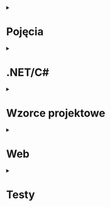 <details><summary><h1>Pojęcia</h1></summary>

<details><summary><h2>Założenia programowania obiektowego</h2></summary>

### Hermetyzacja
> Ukrywanie składowych (pól, metod) tak, aby były one dostępne tylko wewnątrz danej klasy

- wyodrębnia interfejs (możemy zmieniać prywatną implementację bez złamania kontraktu)
- uodparnia model na błędy (chronimy wewnętrzny stan sprawdzeniem poprawności argumentów)
- lepiej odzwierciedla rzeczywistość
  - :x: `decimal Account.Balance += -10`
  - :heavy_check_mark: `Account.Deposit(decimal amount)` + `Account.Withdraw(decimal amount)`

### Dziedziczenie
> Mechanizm pozwalający na współdzielenie części zachowań poprzez definiowanie zależności derived/base

- redukuje duplikacje w kodzie
- pojedynczy punkt zmian/poprawek
- relacja: **is-a** (nie mylić z **has-a**)

### Polimorfizm
> Zdolność (obiektu - dziedziczenie, metody - przeładowania) do przybierania wielu form

- ten sam interfejs prowadzi do różnych zachowań
  - :x: `void DrawCircle(Circle circle)` + `void DrawSquare(Square square)`
  - :heavy_check_mark: `void Draw(Shape shape)` + `Draw(new Circle())`, `Draw(new Square())`

### Abstrakcja
> Obiekty mogą być reprezentowane jako modele stanowiące uproszczenie problemu. Wykonują one zadania bez zdradzania jak zostały one zrealizowane.

- wyodrębnienie (generalizacja) funkcjonalności, które mogą być zastosowane w innych kontekstach
  - :heavy_check_mark: `Sms : Message`, `Email : Message`, wspólna funkcjonalność: `Message.Send()`

### Różnice: hermetyzacja vs abstrakcja
- hermetyzacja: ukrycie informacji, abstrakcja: ukrycie implementacji
- hermetyzacja: gettery/settery, abstrakcja: abstract classes, interfaces

</details>

<details><summary><h2>SOLID</h2></summary>

### Single Responsibility Principle
> Klasa powinna mieć tylko jedną odpowiedzialność (nigdy nie powinien istnieć więcej niż jeden powód do modyfikacji klasy).

### Open-Closed Principle
> Klasy (encje) powinny być otwarte na rozszerzenia i zamknięte na modyfikacje.

### Liskov Substitution Principle
> Funkcje które używają wskaźników lub referencji do klas bazowych, muszą być w stanie używać również obiektów klas dziedziczących po klasach bazowych, bez dokładnej znajomości tych obiektów.

- przykłady:
  - kwadrat dziedziczący po prostokącie: kwadrat **jest** prostokątem, jednak przy implementacjach z metodami `.SetWidth()` i `.SetHeight()`, które mają sens dla `Rectangle`, klasa dziedzicząca `Square : Rectangle` musiałaby je nadpisać żeby wywołanie `.SetWidth()` wywoływało jednocześnie `.SetHeight()` do tej samej wartości. To z kolei mogłoby popsuć np. unit test, który przyjmuje `Rectangle` (a więc potencjalnie też i `Square`), a następnie liczy jego pole poprzez ustawienie boków odpowiednio do długości 2 i 3. Jeżeli policzylibyśmy `rectangle.GetWidth() * rectangle.GetHeight()`, dla instancji _prawdziwego_ `Rectangle` dostalibyśmy 6, a dla `Square` 9.
  - struś dziedziczący po ptaku: struś **jest** ptakiem, jednak niektóre metody nie mają w jego kontekście sensu, jak np. `.Fly()`. Jeżeli do metody która spodziewa się dostać `Bird` i chce wywołać jego metodę latania, przekażemy instancję `Ostrich` aplikacja może znaleźć się w złym stanie przez to że struś nie potrafi latać.

### Interface Segregation Principle
> Wiele dedykowanych interfejsów jest lepsze niż jeden ogólny.

### Dependency Inversion Principle
> Wysokopoziomowe moduły nie powinny zależeć od modułów niskopoziomowych - zależności między nimi powinny wynikać z abstrakcji.

</details>

<details><summary><h2>Akronimy/buzzwordy</h2></summary>

## DRY - Don't Repeat Yourself
## KISS - Keep It Simple Stupid
## YAGNI - You Aren't Gonna Need It
## LOD - Law of Demeter
## SLAP - Single Level of Abstraction Principle
## CQRS - Command/Query Responsibility Separation
## API
- zbiór definicji i protokołów służących budowaniu oraz integrowaniu aplikacji
- kontrakt pomiędzy dostawcą _informacji_, a end-userem
- _mediator_ pomiędzy userami, a resource'ami których potrzebują

## Coupling/Cohesion

## Ko-/Kontra-/In-wariancja


</details>

</details>


<details><summary><h1>.NET/C#</h2></summary>

<details><summary><h2>Ogólne</h2></summary>

## CLR

## Modyfikatory dostępu
- `public` - widoczne wszędzie
- `private` - widoczne tylko wewnątrz tej klasy
- `protected` - widoczne tylko wewnątrz tej klasy i klas dziedziczących
- `internal` - widoczne tylko wewnątrz danego assembly
- `protected internal` - widoczne w tym samym assembly assembly **lub** w klasach dziedziczących znajdujących się w innym assembly
- `private protected` - widoczne tylko wewnątrz klas dziedziczących znajdujących się w tym samym assembly

## Rodzaje kolekcji
- `T[]` - raczej nie używamy arrayów, chyba że wiemy że rozmiar kolekcji się nie zmieni albo dla konwencji (np. `byte[]`)
- `List<T>` - możliwość dodawania/usuwania elementów, pod spodem siedzi array który zmienia swój rozmiar. Dodawanie na koniec jest zazwyczaj szybkie, dodawanie na początku powoduje przepisanie całego arraya.
- `HashSet<T>` - brak kolejności, brak duplikatów
- `Queue<T>` - kolejka. Metody: `.Enqueue(t)`, `t .Dequeue()`, `t .Peek()`.
- `Stack<T>` - stos. Metody: `Push(t)`, `t Pop()`, `t .Peek()`.
- `LinkedList<T>` - metody: `.AddBefore(node, t)`, `.AddAfter(node, t)`
- `Dictionary<TKey, TValue>` - metody: `.Add(key, value)`, `.Contains(key)`, `bool TryGetValue(key, out value)`

## Sposoby iterowania
- `foreach` loop
- LINQ `collection.ForEach(el => {})`
- `for` loop
- `while`
- `do-while`
- używając biblioteki `Polly`

## Boxing/unboxing

## Dependency Injection
> Dostarczanie obiektowi obiektów których potrzebuje zamiast _zmuszanie_ go do stworzenia ich samemu.

- dostarczane poprzez: konstruktor, settery, metody
- SRP: obiekt nie musi sam tworzyć swoich zależności
- DI/OCP: można podmienić zależności bez zmiany klas która ich używa (promuje _programowanie do interfejsów_)
- pozwala na mockowanie zależności

## Regex
> Wzorzec opisujący łańcuch symboli

- symbole:
  - `.` - wszystko, `\d` - cyfra, `\D` - **nie**-cyfra, `\w` - `[a-zA-Z0-9]`, `\s` - whitespace
  - `|` - or, `()` - grupa
  - `[]` - zbiór znaków, `[a-z]` - zakres zbioru znaków, `[^a-z]` - żaden z zakresu
  - `^` - początek, `$` - koniec, `\b` - początek słowa
  - `*` - zero lub więcej, `+` - jeden lub więcej, `?` - zero lub jeden, `{m}` - _m_ razy, `{m,n}` - od _m_ do _n_ razy (włącznie), `{m,}` - _m_ lub więcej razy, `*?` - lazy (jak najmniej)
- przykład: `\b\d{1,2}/\d{1,2}/\d{4}\b` matchowanie dat, np. 11/12/1994

## Stos/sterta

## `Task`/`Thread`
- `Task` - _obietnica rezultatu uzyskanego w przyszłości_. Używa `Threadpool`.
  - może zwrócić rezultat
  - można je cancellować
- `Thread` - osobny wątek egzekucji, koncepcja niskopoziomowa (nie używaj). Wbudowane w system operacyjny, każdy ma swoją własną pamięć. Mogą wykonywać wiele tasków jednocześnie.
  - nie zwraca rezultatu
  - nie można ich cancellować

## Garbage collector
- wykonuje się kiedy:
  - systemowi brakuje pamięci, **lub**
  - obiekty zużywają dużo pamięci, **lub**
  - kiedy wywołamy `GC.Collect()` (don't)
- zbiera elementy do których nikt już nie używa referencji
- operuje na _generacjach_ (0, 1, 2):
  - w niższych generacjach żyją obiekty _krótkożyjące_, pamięć zbierana jest tam najczęściej
  - każdy obiekt który przeżyje swoją generację jest promowany do wyższej generacji
- dla obiektów _unmanaged_ (np. dostęp do plików, sieci) musimy wyczyścić pamięć sami:
  - dostarczamy implementację `IDisposable`
  - dostarczamy `~dekonstruktor` w razie gdyby klient zapomniał wywołać `.Dispose()`

## Sposoby realizowania współbieżności
- `async`/`await` - wykorzystuje obietnice w celu uniknięcia tworzenia niepotrzebnych wątków
- **Rx** (programowanie reaktywne) - opiera się na zdarzeniach asynchronicznych. Model `Observer`/`Observable` z subskrypcjami do wydarzeń.
- **Parallel** (programowanie równoległe) - obsługiwane przez statyczną klasę `Parallel` (np. `Parallel.ForEach(collection, element => {}))`
- **TPL Dataflow** - bloki przepływu danych które łączymy wejściami/wyjściami.
- **Thread** - just don't
- **BackgroundWorker** - just don't

</details>

<details><summary><h2>Słowa kluczowe</h2></summary>

## `interface`/`abstract`
| `interface`               | `abstract`                                |
|---------------------------|-------------------------------------------|
| _I can do something_      | _I'm something_                           |
| można implementować wiele | tylko jedna klasa bazowa                  |
| może mieć prywatne metody | może mieć tylko publiczne/internal metody |
| może mieć konstruktor     | nie może mieć konstruktora                |

## `class/struct`
| class                         | struct                        |
|-------------------------------|-------------------------------|
| typ referencyjny              | typ wartościowy               |
| może być nullem               | nie może być nullem           |
| można dziedziczyć             | nie można dziedziczyć         |
| mogą mieć metody              | mogą mieć metody              |
| mogą implementować interfejsy | mogą implementować interfejsy |

## `async`/`await`
- `async` - dodawane do deklaracji metody, umożliwia zastosowanie w niej `await`
  - zostały wprowadzone jako para żeby zachować kompatybilność wsteczną
  - metoda `async` musi zwracać `Task`, `Task<T>` lub `void` (tylko dla eventów)
- `await` - wykonuje asynchroniczne oczekiwanie na argument
  - najpierw sprawdza czy operacja się zakończyła:
    - jeżeli tak: kontynuuje wykonywanie (synchronicznie) 
    - jeżeli nie: wstrzymuje metodę `async` i zwraca niekompletne zadanie
  - gdy operacja się zakończyła jakiś czas później, metoda `async` wznawia działanie
- metoda `async` to kilka synchronicznych porcji rozdzielonych przez `await`
- _synchronization context_ jest przechwytywany w momencie kiedy `await` decytuje o wstrzymaniu metody
  - domyślnie metoda wraca na _kontekst_ na którym wystąpił `await` (np. interfejs użytkownika)
  - `.ConfigureAwait(false)` oznacza że kod zostanie wznowiony w wątku puli wątków
- `async`/`await` jest transformowany do maszyny stanów: w pętli oczekuje na zakończenie/anulowanie/wyjątek

## `break`/`continue`
- `break` - wyjdzie z pętli
- `continue` - przeskoczy aktualną iterację

## `using`/`Dispose`
- `using` - import typów w namespace/alias dla namespaceów
- `using` - automatyczne zwolnienie zasobów poprzez wygenerowanie kodu `try`-`finally`, gdzie `.Dispose()` jest umieszczone w `finally`
- `Dispose()` - pochodzi z interfejsu `IDisposable`; służy do zwolnienia _unmanaged_ zasobów (lub wywołania metod `.Dispose()` swoich podklas)

## `try`-`catch`-`finally`
- `try`
  - w bloku `try` umieszczamy operacje które _mogą_ się nie powieść (np. problemy z dostępem do pliku)
  - w przypadku wystąpienia wyjątku, kod przejdzie do bloku `catch` (o ile istnieje), a następnie `finally` (o ile istnieje)
  - blok `try` nie może występować samodzielnie; zawsze z `catch` i/lub `finally`
- `catch`
  - może być wiele bloków `catch` (dla różnych wyjątków) - zostanie wykonany pierwszy który spełni warunek wejścia
    - po typie: `catch (CustomException e)`
    - po typie + predykacie: `catch (CustomException e) when (e.Code == 123)`
- `finally`
  - najczęściej używane do zwolnienia zasobów: `.Dispose()`
  - wykona się zawsze, niezależnie czy w `try` poleci wyjątek czy nie
  - jeżeli w `try` umieścimy `return` statement, `finally` i tak się wykona

## `out`/`ref`
- oba to modyfikatory parametrów w sygnaturze metody
- `out` - zmienna **nie zostaje** przekazana z zewnątrz i musi zostać stworzona wewnątrz metody przed jej opuszczeniem (np. `int.TryParse(s, out result)`)
- `ref` - zmienna zostaje przekazana z zewnątrz
  - _podwójny wskaźnik_ - jeżeli parametr zmieni się wewnątrz funkcji, to zmieni się też w funkcji która go przekazała przez `ref`
  - używane też żeby metoda _mogła zwracać wiele argumentów_ (np. `DoSomething(ref int x, ref int y)`; to złe użycie, metoda powinna zamiast tego zwracać jakiś agregat/robić mniej)

## `!`/`?`/`?:`/`??`
- `?` - nullable type
  - używane przy definicji zmiennej: `int?`/`string?`
  - w przypadku typu wartościowego oznacza że może mieć on również wartość `null` (poprzez owrapowanie go w `Nullable<int>`)
  - w przypadku typu referencyjnego jest to wskazówka dla kompilatora że wartość może być `null`
- `?:` - ternary conditional operator
  - syntax na `if` - `warunek ? jeżeli_prawda : jeżeli_fałsz`
  - np. `var weather = temperature < 15 ? "cold" : "hot";`
- `?.` lub `?[]` - null conditional
  - wywoła operację po prawej stronie znaku tylko jeżeli obiekt po lewej nie jest nullem
  - jeżeli obiekt jest nullem, operacja zwróci wartość `null`
  - np. przypisanie wartości do zmiennej: `var inner = circle?.InnerCircle`
- `??` - null-coalescing operator
  - zwraca wartość po lewej stronie jeżeli nie jest ona nullem, w przeciwnym razie wykona operację po prawej i zwróci jej wartość
  - np. `var inner = circle.InnerCircle ?? new Circle()`
- `!` - null forviving/suppression operator
  - nie ma znaczenia w runtime, jest używany tylko żeby wyłączyć warningi kompilatora kiedy wiemy że coś _nie jest_ nullem

## `sealed`
- na klasach używane aby zapobiec powstawaniu klas dziedziczących
  - klasy związane z bezpieczeństwem
  - ogólnie _wszystkie_ klasy których nie przewidujemy dziedziczenia
- na klasach dodatkowo przyspiesza kod, bo CLR nie musi szukać czy istnieje jakaś implementacja _pod spodem_
- na metodach używane kiedy chcemy nadpisać zablokować możliwość dalszego override'owania metody jej nadpisywania w kolejnych klasach dziedziczących
  - może być tylko użyte razem ze słówkiem `override`
  - _normalne_ metody są `sealed` by default

## `virtual`/`abstract`

| `abstract`                                                           | `virtual`                                                                    |
|----------------------------------------------------------------------|------------------------------------------------------------------------------|
| tylko w klasach abstrakcyjnych                                       | w klasach abstrakcyjnych i _normalnych_                                      |
| nie posiada implementacji, klasa dziedzicząca **musi** ją dostarczyć | posiada implementację która **może** zostać nadpisana w klasie dziedziczącej |

</details>

<details><summary><h2>Frameworki</h2></summary>

## Testowe
| NUnit                           | MSTest                      | xUnit                                | Komentarze                                 |
|---------------------------------|-----------------------------|--------------------------------------|--------------------------------------------|
| `[Test]`                        | `[TestMethod]`              | `[Fact]`                             | oznaczanie metod testowych                 |
| `[SetUp]`                       | `[TestInitialize]`          | Constructor                          | setup co pojedynczą metodę testową         |
| `[TearDown]`                    | `[TestCleanup]`             | `IDisposable.Dispose`                | tear down co pojedynczą metodę testową     |
| `[OneTimeSetUp/TearDown]`       | `[ClassInitialize/CleanUp]` | `IClassFixture<T>`                   | setup/teardown co pojedynczą klasę testową |
| `[Test]`<br />`[TestCase(1, 2]` | `[DataSource]`              | `[Theory]`<br />`[InLineData(1, 2)]` | Theory (data-driven test)                  |

- aby odpalić testy: 
  - wszystkie: `dotnet test`
  - wybrane: `dotnet test --filter FullyQualifiedName=~Tests.Integration`
- co sprawdzamy w przypadku API:
  - status code: `response.StatusCode().Should().Be(HttpStatusCode.NotFound)`
  - headery: `response.Headers.Location.Should().Be("users/id")` albo `response.Headers.GetValues("Location").Should().Contain("users/id")`
  - body: `var body = response.Content.ReadFromJsonAsync<T>()`
- w jakiej kolejności lecą testy (xUnit):
  - wewnątrz jednej klasy testy lecą po kolei
  - osobne klasy odpalają się jednocześnie

</details>

<details><summary><h2>Biblioteki</h2></summary>

## `FluentAssertions`
- służy do pisania asercji
- oferuje łatwiejszy, fluent syntax: `Assert.AreEqual("result", value)` vs `value.Should().Be("result")`
- porównanie obiektów:
  - `result.Should().Be(other)` - użyje implementacji `.Equals()`
  - `result.Should().BeSameAs(other)` - sprawdzi czy to jest ta sama referencja
  - `result.Should().BeEquivalentTo(other)` - sprawdzi czy oba obiekty (mogą być różnych typów, np. `Order` i `OrderDto`) mają takie same wartości w publicznych membersach. Porównywane są wartości w propertiesach o takich samych nazwach. Jeżeli nie będzie jakiegoś membersa w drugim obiekcie to poleci błąd.
- porównanie kolekcji:
  - `.NotBeEmpty()`, `.HaveCount(c => c > 3)`, `.HaveCountGreaterThan(3)`
  - `col.ShouldBeEquivalentTo(otherCol)`, `col.ShouldBeEquivalentTo(otherCol, opts => opts.WithStrictOrdering()`), 
- alternatywa: asercje dostępne we frameworku (statyczne `Assert.Cośtam()`)

## `Moq`
- służy do mockowania zależności
- operujemy na typie `Mock<T>`
- typowe operacje:
  - `mock.Setup(circle => circle.Radius).Returns(3)`
  - `mock.Verify(circle => circle.SetRadius(It.IsAny<int>(), Times.Once()))`
- alternatywa: `NSubstitute`

## `Bogus`
- służy do generowania fake'owych, realistycznych danych
- operujemy na typie `Faker<T>`
- typowe operacje:
  - `var personGenerator = new Faker<Person>().RuleFor(p => p.Name, f => f.Person.Name).RuleFor(p => p.Age, f => f.Person.Age)`
  - `var person = personGenerator.Generate()`

## `Testcontainers`
- służy do stawiania kontenerów docker
- każda metoda/klasa/zestaw klas może korzystać z niezależnego środowiska (np. bazy danych)
- typowe operacje:
  - `var dbContainer = new TestContainersBuilder<PostgresSqlTestcontainer>().WithDatabase(new PostgresSqlTestcontainerConfiguration()).Build())`
  - trzeba podmienić connection stringi używane przez apkę na nasze _testowe_: wywalić z `IServiceCollection` `IDbConnectionFactory` i zarejestrować nasze własne, używające `dbContainer.ConnectionString`

## `Wiremock`
- służy do stawiania fake api aby sprawdzić zachowania w przypadkach których nie możemy przetestować (np. kiedy padnie 3rd party API GitHuba)
- przechwytuje żądania HTTP i zwraca to co chcemy żeby zwróciło
- typowe operacje:
  - `_wireMockServer.Given(Request.Create().WithPath("/users").UsingGet()).RespondWith(Response.Create().WithBody(user))`

</details>

<details><summary><h2>Typy</h2></summary>

## `WebApplicationFactory<T>`
- sposób aby odpalić API które testujemy w pamięci
- daje możliwość stworzenia `HttpClient` który może wywoływać to API działające w pamięci
- zazwyczaj umieszczamy w `IClassFixture<WebApplicationFactory<T>>` żeby cała klasa testowa dzieliła to samo API

## `HttpClient`/`WebClient`

</details>

</details>

<details><summary><h1>Wzorce projektowe</h1></summary>

Typowe rozwiązania problemów często napotykanych podczas projektowania oprogramowania. Stanowią plan, który po dostosowaniu pomaga poradzić sobie z konkretnym problemem.

**Nie mylić** z algorytmem. Algorytm opisuje konkretne kroki, które po zastosowaniu zawsze prowadzą do znanego rezultatu; wzorce projektowe stanowią wysokopoziomowy opis rozwiązania.

**Zalety**
- nie trzeba ich _znać_, ale prędzej czy później _wynajdzie_ się je samemu
- opisują wypróbowane rozwiązania
- opisują jak nie dopuścić do częstego problemu
- stanowią _wspólny język_ z innymi programistami ("_użyj singletona_")
- stanowią _core_ wielu frameworków, znając je musimy poznać tylko syntax bo zasady pozostają te same

**Wady**
- nadużywanie: _jeżeli masz do dyspozycji tylko młotek, to wszystko wygląda jak gwóźdź_
- bezmyślna copy-paste: wzorce **trzeba** dostosować do danego rozwiązania
- zbyt abstrakcyjny kod w przypadku prostych projektów

<details><summary><h2>Creational</h2></summary>

Opisują jak efektywnie tworzyć obiekty.

### Factory method
> Przekazuje odpowiedzialność za tworzenie obiektów do klas podrzędnych.

- sygnatura metody wytwórczej powinna zwracać _abstrakcję_, poszczególne podklasy zwracają jej różne implementacje
- podobne do template method, ale różni się **celem** (_return \<T\>_ tj. stwórz coś, zamiast _void_ tj. zrób coś)
- przykład: `abstract class FileReader` który deleguje stworzenie `IParser` do podklas
  - szkielet algorytmu znajduje się w klasie `FileReader`
  - w jednym z kroków _prosi on_ podklasy o stworzenie mu `IParser`
  - poszczególne parsery (csv, html, xlsx) wiedzą jak czytać siebie
  - podklasy zwracają mu konkretne instancje `CsvParser : IParser`, a on `FileReader` bazuje na abstrakcji

### Abstract factory
> Dostarcza interfejs do tworzenia całych rodzin spokrewnionych lub zależnych od siebie obiektów bez konieczności określania ich klas rzeczywistych.

- abstrakcyjne fabryki wytwarzają całe **spójne** rodziny produktów
- abstrakcyjna fabryka jest interfejsem, który jest implementowany przez konkretne fabryki
- często korzysta z factory method (to jedyne publiczne metody jakie znajdują się w abstrakcyjnej fabryce)
- factory method - dziedziczenie (**my** tworzymy _coś_), abstract factory - kompozycja (**mamy** fabrykę, która tworzy _coś_)
- przykład: GUI framework
  - `IUiElementFactory` pozwalające stworzyć abstrakcyjne `abstract class Button` oraz `abstract class Dialog`
    - `HtmlElementFactory` tworzące `HtmlButton` oraz `HtmlDialog`
    - `WindowsElementFactory` tworzące `WinButton` oraz `WinDialog`

### Builder
> Oddziela konstrukcje złożonego obiektu od jego reprezentacji, dzięki czemu ten sam proces konstrukcji może prowadzić do różnych reprezentacji.

- hermetyzuje operacje niezbędne do stworzenia obiektu
- tworzenie w procedurze wielokrokowej (różnica względem factory)
- klient korzysta z interfejsu budowniczego, jego implementacja może być zmieniona bez jego wiedzy
- często wykorzystuje fluent interface (`return this`)
- jeżeli chcemy żeby jakieś kroki były wymagane, umieszczamy je w konstruktorze
- _sprząta_ konstruktor
  - nie musimy przekazywać 999 parametrów na raz
  - nadajemy znaczenie _magic parametrom_ (np. zamiast `new (1, 5, 8)` mamy `.WithRadius(1).SetX(5).SetY(8).Build()`)

### Prototype
> Umożliwia kopiowanie istniejących obiektów bez tworzenia zależności do konkretnych klas.

- używamy kiedy musimy stworzyć obiekt poprzez skopiowanie istniejącego obiektu
- deleguje proces klonowania do samego obiektu, dzięki czemu mamy dostęp do pól prywatnych
  - serializacja + deserializacja **nie jest** implementacją wzorca, ale osiąga to samo
- przykład: powerpoint klonowanie figur
  - `abstract class Shape` ze zdefiniowaną metodą `abstract Shape Clone()`
  - każda podklasa np. `Circle : Shape` nadpisuje metodę i wie jak sklonować siebie, mając dostęp do wszystkiego
  - wiąże się to z tym że klient pracuje na `Shape` a nie na konkretnych klasach np. `Circle`

### Singleton
> Pozwala zapewnić istnienie wyłącznie jednej instancji klasy oraz zapewnia globalny punkt dostępu do niej.

- prywatny konstruktor, aby nikt nie mógł go użyć
- globalny punkt dostępu `static T GetInstance()` który stworzy i zapisze się w polu statycznym (tylko za pierwszym razem; lazy loading), po czym zwróci istniejący obiekt
- problem przy wielu wątkach: użyj `Lazy<T>` lub double check lock `instance is null` >> `lock` >> `instance is null` (bo lockowanie jest kosztowne, a potrzebne tylko raz)
- zły bo
  - coupling
  - łamie SRP (robi _coś_ + tworzy siebie oraz kontroluje swój lifetime)
  - utrudnia testy (bo współdzielą stan singletona)
- przykład: klasa `ConfigManager` powinna mieć tylko jedną instancję

### Simple factory
> Hermetyzuje tworzenie obiektu, zwłaszcza jeżeli proces tworzenia jest bardzo złożony.

- **nie** mylić z factory method/abstract factory
- ukrywa proces tworzenia (często skomplikowany)
- jeżeli obiekty były tworzone w różnych miejscach w kodzie, to mamy centralizacje i zmiany musimy wprowadzać tylko w jednym miejscu

</details>

<details><summary><h2>Structural</h2></summary>

Opisują jak efektywnie składać obiekty w większe struktury.

### Adapter
> Przekształca interfejs danej klasy do postaci innego interfejsu.

- pozwala na współpracę klas które ze względu na niekompatybilne interfejsy nie mogły ze sobą współpracować
- używamy kiedy nie mamy dostępu klasy i nie możemy do niej dodać interfejsu którego potrzebujemy
- adapter **implementuje** (_is-a_) interfejs docelowy oraz **posiada** (_has-a_) instancję obiektu adaptowanego, do którego deleguje żądania 
  - można też użyć dziedziczenia `Adapter : Source, IDestination`, ale tylko dla interfejsów (brak wielokrotnego dziedziczenia)
  
### Bridge
> Służy do rozdzielenia skomplikowanej hierarchii na dwie osobne, które mogą rosnąć niezależnie od siebie.

- problem powstaje podczas pracy ze strukturami które mogą rosnąć w różnych kierunkach np. kolorowa (czerwona, niebieska, różowa) figura (okrąg, kwadrat, prostokąt)
  - zazwyczaj rozwiązane dziedziczeniem: `RedCircle`, `BlueCircle`, `PinkCircle`, `RedSquare`, ...
  - dodanie któregokolwiek nowego wymiaru pociąga za sobą dodanie wielu nowych klas np. nowy kolor: `PurpleCircle`, `PurpleSquare`, `PurpleRectangle`
- rozwiązaniem jest przestawienie się z dziedziczenia na kompozycję, tj. figura **ma** kolor
- GoF używa terminologii abstrakcja (figura) + szczególna abstrakcja (kwadrat, ...) oraz implementacja (kolor) + konkretne implementacje (czerwony, ...), ale nie chodzi o pojęcia z programowania; to tylko nazwy
- przykład: UI + API
  - mamy dwie hierarchie: 
    - UI: dla normalnego użytkownika, dla administratora, dla moderatora
    - API: Windows, Linux, Mac
  - :x: nie rozwiązujemy tego przez ify (`if (IsOnMac()) DoSomethingMacLike()`) - straszne spaghetti
  - :x: nie rozwiązujemy tego przez dziedziczenie (`UserWindowsLogic`, `AdminWindowsLogic`, `UserMacLogic,` itd.) - eskplozja klas
  - :heavy_check_mark: rozwiązujemy to przez kompozycję (`class UserLogic` który zawiera `DeviceApi`)
    - _lewa_ (`class UserLogic`) i _prawa strona_ (`interface IDeviceApi`) mostu powiązane są abstrakcją
    - poszczególne implementacje prawej strony (`WindowsApi`, `LinuxApi`) mogą być modyfikowane bez wpłynięcia na - opierają się na abstrakcji
    - _lewą stronę_ mostu też możemy rozwijać poprzez `AdminLogic : UserLogic` + dodatkowe metody (ale to nie jest wymagane)

### Composite
> Pozwala łączyć obiekty w drzewa, a następnie jednolicie obsługiwać pojedyncze obiekty i ich zbiory.

- wykorzystuje rekurencję
- trzeba wyodrębnić wspólny interfejs dla liści i kompozytów
- **dekorator**: ma tylko jeden element podrzędny oraz dodaje nowe obowiązki, **kompozyt**: może mieć wiele elementów podrzędnych oraz nie dodaje nowych funkcjonalności
- przykład: PowerPoint grupowanie figur
  - interfejs `IShape` z metodą `.Move()`
  - okrąg `Circle : IShape`:
    - metoda `.Move()` przemieszcza po prostu siebie
  - zbiór okręgów/innych figur `Group : IShape`:
    - posiada metodę `.Add(IShape)`, dzięki czemu możemy mieć w środku zarówno pojedyncze figury jak i inne grupy
    - metoda `.Move()` iteruje po wszystkich `IShape` (figura/grupa figur) w sobie, a następnie wywołuje ich metodę move

### Decorator
> Pozwala na dynamiczne przydzielanie obiektowi nowych zachowań. Zapewnia alternatywny sposób rozszerzenia funkcjonalności.

- pozwala na uniknięcie eksplozji subklas
- wykorzystuje kompozycje (_has-a_), a nie dziedziczenie (_is-a_)
- klasy dekorujące są tego samego typu co dekorowane (interfejs)
- można je _chainować_, konsumer nie wie czy pracuje z dekoratorem czy z "_prawdziwym_" obiektem (i nie musi tego wiedzieć)
- nowe zachowania możemy wywołać przed lub po zachowaniu klasy dekorowanej, w zależności od tego co chcemy osiągnąć
- wada: niektóre frameworki DI mają problem żeby zarejestrować dekoratory ze względu na _circular dependency_
- przykład: stream `IStream`
  - zamiast: `CloudStream : IStream`, `CompressedCloudStream : CloudStream`, `EncryptedCloudStream : CloudStream`, `CompressedAndEncryptedCloudStream : CloudStream`
  - mamy: `CloudStream : IStream` + dwa dekoratory `CompressedStream : IStream`, `EncryptedStream : IStream` które przyjmują w konstruktorze `IStream` 

### Proxy
> Zapewnia obiekt pośredniczący który kontroluje dostęp do innego obiektu.

- implementacja podobna do decoratora, ale różni się **celem** (kontrola dostępu vs nowe funkcjonalności)
- proxy może sam stworzyć obiekt, dekorator dostaje go z zewnątrz
- typy proxy:
  - **remote** - pośredniczy z obiektem _zdalnym_, tj. na innym serwerze, w innej libce
  - **virtual** - lazy loading; kiedy stworzenie obiektu jest kosztowne
  - **protection** - kontrola dostępu do obiektu ("_mogę to wywołać czy nie mam uprawnień?_")
- przykład: logger który nie spamuje
  - pewna klasa (nie mamy do niej dostępu) potrzebuje loggera, ale loguje za dużo powtarzających się wiadomości przez co zapycha nam bazę danych
  - zamiast `Logger`, możemy jej dać `NonSpammingLoggerProxy` który w każdy wywołaniu metody `.Log(message)` będzie sprawdzał czy wiadomość była już zalogowana (cache)
    - jeżeli była - nic nie zrobi
    - jeżeli nie była - przekaże request do faktycznego loggera
  
### Façade
> Zapewnia prosty interfejs dla złożonego systemu.

- odseparowuje klienta od złożonego interfejsu
- ogranicza coupling: zamiast pracować z **n** klasami, pracujemy tylko z fasadą
- fasada **posiada** (_has-a_) elementy systemu i to do nich deleguje żądania
- przykład: chat
  - zamiast manualnego tworzenia użytkownika, nawiązania połączenia, uwierzytelniania, enkrypcji, kompresji, wysłania wiadomości i rozłączenia
  - łatwiej owinąć to w fasadę i wystawić tylko interfejs `.Send(from, to, message)`

### Flyweight
> Obniża ilość pamięci którą zużywa aplikacja.

- używamy kiedy mamy wiele obiektów i zajmują one dużo pamięci
- pyłkiem (_flyweight_) nazywamy konkretnie obiekt który jest współdzielony (przechowujący stan wewnętrzny_, tj. niezmienne dane)
- jako że pyłek jest współdzielony, najczęściej powinien być tylko read-only
- przykład: renderowanie ikon na mapie
  - budujemy a'la google maps, chcemy móc oznaczyć rzeczy (kawiarnie, restauracje itp.) na mapie
  - typowa implementacja miałaby `class Point` który miałby `float X`, `float Y`, `enum PointType { Cafe, Restaurant }` oraz `byte[] Icon`
    - mając tysiące kawiarni, dla każdej powtarzalibyśmy taki sam byte array ikony, który zajmuje dużo miejsca - out of RAM
  - lepiej zagregować `PointType` i `Icon` w osobnej klasie, np. `PointIcon`
    - wystawiamy fabrykę tworzącą `PointIcon`, która ma jakiś wewnętrzny cache - jak została już stworzona taka ikonka to ją zwróci, jak nie to stworzy, zapisze i zwróci
    - `PointIcon` jest naszym pyłkiem

</details>

<details><summary><h2>Behavioural</h2></summary>

Opisują jak efektywnie komunikować oraz dzielić się obowiązkami między obiektami.

### Chain of responsibility
> Pozwala przekazywać żadania wzdłuż łańcucha handlerów. Handlery mogą albo obsłużyć żądanie, albo przekazać je dalej.

- można ustalać kolejność obsługi żądania
- linked list: każdy node ma referencję do następnego elementu
  - SRP: tworzymy proste handlery które wiedzą jak obsłużyć żądanie
  - O/CP: można łatwo rozłączyć łańcuch i dodać/usunąć jakiś element bez naruszania innych
- dekorator: zawsze przekaże żądanie dalej, chain of responsibility: może zatrzymać procesowanie
- przykład: mouse click na UI
  - zdarzenie dostanie najpierw _najbardziej wewnętrzny_ element, jak nie obsłuży to bombelkujemy wyżej
  - klikamy np. na disabled button, jako że jest wyłączony - nie będzie obsługiwał zdarzenia
  - button znajduje się w jakimś gridzie, ale go też nie obchodzi akurat to kliknięcie (może w złym miejscu?)
  - grid znajduje się w oknie, a ono może np. wyświetlić tooltipa z wiadomością helpa

### Command
> Hermetyzuje żądania w postaci obiektów, co pozwala na parametryzowanie obiektów różnymi żądaniami oraz obsługiwanie operacji, które można wycofać.

- pozwala na składowanie żądań w formie obiektu, dzięki czemu można je przekazywać, kolejkować, zapisywać, undo-ować
- separuje klasę wysyłającą żądanie od konkretnej implementacji
- `interface ICommand` z jedną metodą `.Execute()`, ewentualnie `IUndoableCommand : ICommand` z metodą `.Undo()`
  - w C\#: `ICommand` posiada `.Execute(object param)`, `.CanExecute(object param)` oraz `event CanExecuteChanged`
- memento: składuje _stan_ obiektu (potencjalnie dużo pamięci), command w/ undo: składuje _wiedzę_ jak cofnąć komendę
- przykład: przycisk w edytorze tekstu
  - zamiast wielu podklas `OkButton`, `CancelButton`, `SaveButton` które zawierają swoją logikę, tworzymy jedną klasę `Button` która przyjmuje `ICommand` (`OkCommand`, `CancelCommand`, `SaveCommand`)
  - poszczególne komendy przyjmują w swoim konstruktorze serwisy do których delegują swoje operacje: `SaveCommand.Execute()` → `FileManager.SaveFile(file)`
  - dzięki temu ten sam kod (`SaveCommand`) może być użyty też w innych sytuacjach (np. użycie skrótu <kbd>CTRL</kbd> + <kbd>S</kbd>)

### Interpreter

### Iterator
> Zapewnia sekwencyjny dostęp do jakiegoś zbioru bez ujawniania jego wewnętrznej implementacji.

- Hermetyzacja zbioru: klient nie musi wiedzieć jaka jest kolekcja pod spodem, wystarczy mu możliwość iteracji
- SRP: zbiór nie jest odpowiedzialny za iterowanie się po sobie, zajmuje się tym jego iterator
- O/CP: można dodawać nowe iteratory (np. różne możliwości przejścia po drzewie binarnym) do tego samego zbioru
- można iterować tą samą kolekcję równolegle różnymi iteratorami (każdy przechowuje swój stan) 
- implementacja:
  - _ręcznie_: `bool MoveNext()` + `T GetCurrent()`
  - C#: `IEnumerator`/`IEnumerator<T>`
- przykład: książka kucharska
  - `Recipe` + iterator na `Ingredient`

### Mediator
> Ogranicza bezpośrednią komunikację między obiektami i zmusza je do współpracy wyłącznie za pośrednictwem obiektu mediatora.

- obiekty nie wiedzą o sobie, wiedzą tylko o mediatorze
- upraszcza system, bo cała _logika sterująca_ znajduje się w jednym miejscu
- zmniejsza liczbę komunikatów przesyłanych w systemie (zamiast n:n, n:1:n)
- mediatory mają tendencje do rozrastania się (_god object_)
- przykład: dialog box
  - dialog box zawiera button <kbd>Save</kbd> (enabled/disabled) oraz listview
  - chcemy żeby przycisk był enabled kiedy _coś_ jest wybrane w liście
  - listview nie informuje przycisku bezpośrednio, zamiast tego informuje mediator, a on przekazuje do innych zainteresowanych
  - dzięki temu możemy podpiąć dodatkowe kontrolki, np. label który będzie wyświetlał co zostało zaznaczone
- implementacja:
  - klasycznie: mediator tworzy komponenty i przekazuje do nich siebie. Komponenty po aktualizacji wywołują metodę mediatora `mediator.Updated(this)`. Mediator sprawdza co zostało zaktualizowane, a następnie wykonuje odpowiednie akcje (`if (component == listview) button.Enabled = listview.HasSelection`).
  - observer: mediator subskrybuje się do komponentów (`component.Subscribe(this)`), a następnie po jego powiadomieniu przez komponent `subscribers.ForEach(s => s.Notify(this))`, wykonuje odpowiednie akcje (`button.Enabled = listview.HasSelection`).

### Memento
> Pozwala zapisywać i przywracać wcześniejszy stan obiektu bez ujawniania szczegółów jego implementacji.

- zapewnia funkcję przywracania (`undo`)
- SRP/hermetyzacja głównego obiektu
  - poprzednie stany trzymamy w _memento_
  - zarządzaniem stanu zajmuje się _caretaker_  
- zapisywanie/przywracanie może być czasochłonne
- trzeba uważać na typy referencyjne: shallow/deep copy
- przykład: edytor tekstu
  - `Editor` - przechowuje zawartość, tytuł pliku, położenie kursora. Dostarcza metody `.GetState()`, `.RestoreState()`.
  - `EditorState` - przechowuje część/wszystkie parametry (np. samą zawartość)
  - `EditorHistory` - przechowuje listę (`Stack`) poprzednich stanów. Dostarcza metody `.Push(state)`, `.Pop()`.

### Observer
> Definiuje pomiędzy obiektami relację jeden-do-wielu w taki sposób, że kiedy wybrany obiekt zmienia swój stan, to wszystkie jego obiekty zależne zostają o tym powiadomione i automatycznie zaktualizowane.

- używany kiedy inne obiekty muszą zostać powiadomione o zmianie stanu jakiegoś obiektu
- publisher posiada 3 metody: `.Subscribe(subscriber)`, `.Unsubscribe(subscriber)` oraz `.Notify()`, często są zamykane w klasie bazowej lub osobnym obiekcie
- push vs pull:
  - push: publisher wysyła dane których potrzebują subskrybenci (`subscriber.Notify(int)`)
  - pull: subskrybenci pobierają dane których potrzebują (`subscriber.Notify(this)`)
- podobne wzorce:
  - **chain of command**: przekazuje żądania sekwencyjnie do momentu aż ktoś obsłuży, **observer**: _losowo_ (w środku jest _jakaś_ struktura, ale nie wiemy jaka i co/kiedy się podpięło) do wszystkich
  - **command**: enkapsuluje akcje, **observer**: enkapsuluje mechanizm powiadamiania
  - **mediator**: komponenty rozmawiają z punktem centralnym, **observer**: kompenenty mogą być jednocześnie publisherami i subskrybentami i być powiązane ze sobą
    - można też stworzyć mediatora z użyciem obserwatora, gdzie mediator będzie subskrybentem i będzie obserwował komponenty

### State
> Umożliwia obiektowi zmianę zachowania wraz ze zmianą jego wewnętrznego stanu. Po takiej zmianie funkcjonuje on jak inna klasa.

- :x: zazwyczaj implementowane za pomocą instrukcji warunkowych if/switch
  - nie skaluje (nowy stan = nowe zmiany)
  - dobre dla prostych i **skończonych** sytuacji
- :heavy_check_mark: możemy wykorzystać polimorfizm
  - poszczególne stany implementują ten sam interfejs
  - klasa główna deleguje wywołania do poszczególnych stanów
  - stan robi co musi, a następnie przełącza klasę główną w inny stan (referencję do klasy głównej dostaje przez konstruktor)
- podobne do strategii
  - strategia jest nieświadoma innych implementacji, state jest i może przestawiać aktualny tryb
  - obiekt może zawierać wiele strategii, state jest tylko jeden
- przykład: nawigacja
  - inaczej wyznaczamy drogę oraz ETA dla samochodu, roweru czy pójścia pieszo
  - możemy to rozwiązać ifami/switchem (`if (mode == TravelMode.Car)`) ale nie będzie to skalowało (nowy mode = nowy warunek)
  - lepiej wyodrębnić interfejs `ITravelMode` z metodami `.CalculateEta()` oraz `.GetDirection()`

### Strategy
> Definiuje rodzinę algorytmów i wkłada je w osobne klasy które można wymieniać. Sprawia że algorytm klienta staje się niezależny od konkretnej implementacji.

- izolacja algorytmu od szczegółów implementacji kroków
- umożliwia wybór algorytmu w trakcie runtime (wstrzykiwanie, nawet ify)
- można zapewnić nowe działanie bez modyfikacji klienta
- przykład: `ImageProcessor`
  - `ICompressor`: `JpegCompressor : ICompressor`, `PngCompressor : ICompressor`
  - `IFilter`: `BlackAndWhiteFilter : IFilter`, `HighContrastFilter : IFilter`

### Template method
> Definiuje szkielet algorytmu, przekazując realizację niektórych kroków klasom dziedziczącym. Pozwala im na realizację niektórych kroków, ale **nie pozwala** na zmianę struktury algorytmu.

- podobne do strategii (_has-a_ vs _is-a_)
- podobne do factory method, ale różni się **celem** (_void_ tj. zrób coś, zamiast _\<T\>_ tj. stwórz coś)
- klasy nie mogą zmieniać algorytmu głównego: _sealed_ jest defaultową opcją w C#, w Javie trzeba użyć _final_
- podkroki mogą być wymagane (`abstract`) albo opcjonalne (`virtual`: jakaś domyślna implementacja albo pusty _hook_)
- przykład: czytanie pliku
  - `Parser` z definicją `.Parse()` które otwiera plik, deleguje `.ProcessStream()` do klas dziedziczących oraz zamyka plik
  - klasy dziedziczące `CsvParser : Parser`, `HtmlParser : Parser`, `XmlParser : Parser`, które umieją czytać swoje formaty ze `Stream`

### Visitor
> Pozwala na dodanie nowych zachowań do struktur obiektów bez ich modyfikacji.

- używamy kiedy mamy niezmieniającą się strukturę obiektów i chcemy mieć możliwość dodawania na nich nowych operacji
- kiedy chcemy dodać nową operację, dodajemy nową implementację visitora
- poszczególne klasy przyjmują visitora (`.Accept(visitor)`) i wywołują odpowiednią dla siebie metodę interfejsu visitora (przez polimorfizm `.Visit(anchor)` lub sprecyzowaną nazwę `VisitAnchor(anchor)`)
- wady: złe dla niestabilnych struktur, brak dostępu do prywatnych składowych
- przykład: operacje na nodach html
  - zbiór jest zamknięty i zdefiniowany w standardzie, oprócz anchor, heading itd. nie będzie nowych node'ów
  - visitory dla nich będą różne w zależności od use case, np. `Highlight`, `Format`, `ExtractPlainText`
  - mając `visitor = new HighlightVisitor()` i listę node'ów, wywołamy na niej `.Accept(visitor)`. Każdy visitor poliformicznie wywoła odpowiednią dla siebie metodę visitora, przekazując do niej siebie `.Visit(this)`

### Null object
> Usuwa konieczność obsługi _NULL_ przez klienta.
- upraszcza kod - brak `if (obj != null)`
- powoduje problem w sytuacjach w których trzeba coś zwrócić z metody (bo skoro nie `throw null`, to co zwrócić?)

</details>

</details>

<details><summary><h1>Web</h1></summary>

<details><summary><h2>HTTP</h2></summary>

### Methods
- `GET`
  - pobiera wskazany zasób
- `POST` 
  - tworzy nowy zasób
  - pobiera dane w jeżeli musimy dostarczyć wielu parametrów (lub nie chcemy ich _pokazać_ w url)
  - robi wszystko inne co nie pasuje do innych metod 
- `PUT`
  - zastępuje wskazany zasób tym co przekazujemy
  - _(czasami)_ tworzy nowy zasób, jeżeli możemy mu nadać _id_ z góry
- `PATCH`
  - aktualizuje część wskazanego zasobu
- `DELETE`
  - kasuje wskazany zasób
- `HEAD`
  - zwraca to co `GET`, ale bez body
- `CONNECT`
  - używane do _https_; `GET` = _http_, `CONNECT` = _https_
  - służy do nawiązania komunikacji z serwerem (tunnel)
- `OPTIONS`
  - sprawdzenie możliwości serwera żeby dowiedzieć się _jak z nim gadać_
  - zwraca informacje o np. wersji HTTP,  
- `TRACE`
  - diagnostyka; jeżeli włączona serwer będzie zwracał dokładnie to co mu przesłaliśmy (_echo_)
  - kiedyś wykorzystywane do hackowania, bo niekiedy serwery zwracały również swoje wewnętrzne authentication headery
  
### Responses
- 1xx - Informational responses
  - 100 - continue
- 2xx - Sucessfull responses
  - 200 - ok
  - 201 - created (nagłówek `Location` powinien zawierać łącze do nowego zasobu)
  - 204 - no content (np. przy `DETELE` i `PUT`)
- 3xx - Redirection messages
  - 301 - moved permamenty
  - 304 - not modified (caching; zasób się nie zmienił więc możemy go nadal używać)
- 4xx - Client error responses
  - 400 - bad request (brakujące lub niepoprawne dane przesłane do servera)
  - 401 - unauthorized (użytkownik nie uwierzytelniony)
  - 403 - forbidden (użytkownik nie ma uprawnień)
  - 404 - not found
  - 409 - conflict (próba wykonania błędnej operacji, np. stworzenie czegoś o zduplikowanym _id_)
- 5xx - Server error responses
  - 500 - internal server error
  - 502 - bad gateway
  - 503 - service unavailable

</details>

<details><summary><h2>REST (REpresentational State Transfer)</h2></summary>

Zbiór architektonicznych wymagań. **Nie** jest protokołem ani żadnym standardem, można zbudować RESTful API na wiele sposobów.

- client-server
  - separation of concerns; nie musimy się _martwić_ o UI
- statelessness
  - klient musi przekazać wszystko czego potrzebuje serwer aby poprawnie zinterpretować żądanie
  - server nie utrzymuje sesji
  - dobre do high-performance, bo serwer nie musi trzymać śmieci
- cacheability
  - aby lepiej skalowało i było szybsze
  - używamy headerów aby określić czy coś może być scacheowane lub też nie
- layered system
  - ani klient ani serwer nie powinny zależeć od informacji czy komunikują się z aplikacją końcową czy _gadają_ przez proxy/inną warstwę
- uniform interface
  - zasoby są identyfikowane w requeście (np. w URI)
  - zasób powinien zawierać wszystko czego potrzebuje klient żeby go zmodyfikować/skasować
  - response'y zawierają opis jak pracować z wiadomością
  - HATEOAS (Hypermedia As The Engine Of Aplication State): mając główny link do API, klient powinien być w stanie _odkryć_ wszystkie resource'y których potrzebuje 
- code on demand (optional)
  - server może zwracać _kod wykonywalny_, np. skompilowane komponenty (Java applets)

</details>

<details><summary><h2>SOAP (Simple Object Access Protocol)</h2></summary>

</details>

<details><summary><h2>Identity</h2></summary>

### OAuth
### JWT

</details>
</details>


<details><summary><h1>Testy</h1></summary>
- Piramida testów: E2E < Integration < Unit
  - unit testów najwięcej, E2E najmniej
  - unit testy wykonują się najszybciej
  - unit testy są _najtańsze_ (moc obliczeniowa)

<details><summary><h2>Unit</h2></summary>
- Działają bez komunikacji z infrastrukturą
  - Zakładamy że _wszystko działa_ i stosujemy zamiast nich mocki.
- Działają _w próżni_, nic innego ich nie obchodzi oprócz klasy którą testują.
</details>

<details><summary><h2>Component</h2></summary>
- To samo co unit testing, tylko _większe_. Testują kilka unitów jednocześnie.
</details>

<details><summary><h2>Integration</h2></summary>
- Testują współdziałanie klas: IO, sieć, file system
- Testują np. pojedynczy endpoint, pojedynczy element UI oraz ich bezpośrednie zależności
- Potrzebują działającej infrastruktury żeby testować
- Również używają mocków
  - przykład: kiedy nasze API integruje się z innymi API, np. GithubAPI
  - i tak nie mamy nad tym kontroli, więc "mockujemy integracyjnie" - to nie jest taki mock jak w przypadku unit testów, ale działające fake api które zachwuje się tak samo
  - możemy przetestować różne scenariusze, np. co się stanie kiedy GithubAPI padnie? normalnie nie moglibyśmy przecież go ubić sami na potrzeby testów
- Niektórzy olewają inne rodzaje testów, bo te wprowadzają największą wartość do projektu

Rodzaje:
- top>down
- down>top
- sandwitch
- big bang
- risky/hottest

Kroki:
1. Setup: postawić dockera, postawić bazę danych, zaseedować bazę danych itp.
2. Mockowanie zależności: mockowanie zewnętrznych API (**nie** w sensie unit testowym, zamiast tego stawiamy fake api)
3. Act + Assert
4. Cleanup: wyczyszczenie dodanych rzeczy itp.
</details>

<details><summary><h2>End to end (E2E; system)</h2></summary>
- testuje wszystko w systemie od początku do samego końca
  - przykład: jak 2 API współpracują ze sobą. Jedno wpisuje coś do bazy danych, czekamy 1 minutę i sprawdzamy czy drugie może to odczytać.
- zazwyczaj testowany jest prawdziwy system (ale można też staging environment)
- mogą być też _niebezpieczne_ do odpalenia równolegle, jako że zmieniają stan faktycznego systemu

Rodzaje:
- smoke - testują prawdziwe zdeployowane środowisko
- performance
  - load
  - spike
  - stress
</details>

</details>